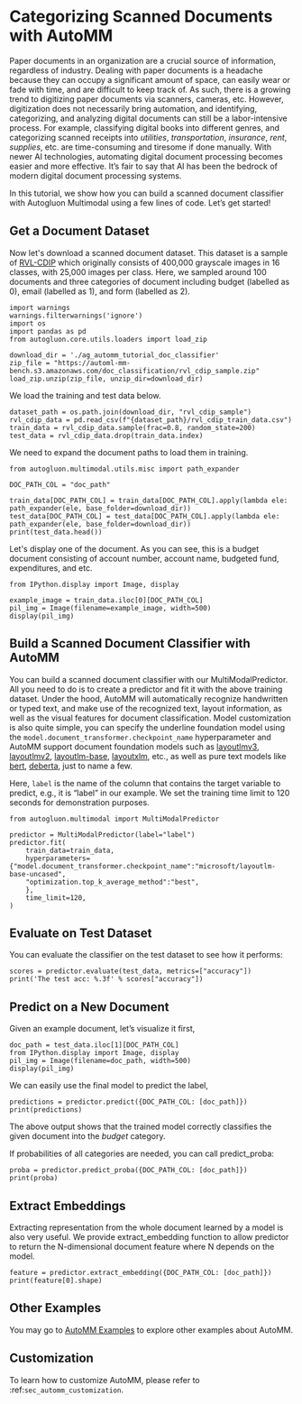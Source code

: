 # Categorizing Scanned Documents with AutoMM

Paper documents in an organization are a crucial source of information, regardless of industry. 
Dealing with paper documents is a headache because they can occupy a significant amount of space, can easily wear or fade with time, and are difficult to keep track of. 
As such, there is a growing trend to digitizing paper documents via scanners, cameras, etc. 
However, digitization does not necessarily bring automation, and identifying, categorizing, and analyzing digital documents can still be a labor-intensive process. 
For example, classifying digital books into different genres, and categorizing scanned receipts into *utilities*, *transportation*, *insurance*, *rent*, *supplies*, etc. are time-consuming and tiresome if done manually. 
With newer AI technologies, automating digital document processing becomes easier and more effective. 
It’s fair to say that AI has been the bedrock of modern digital document processing systems.

In this tutorial, we show how you can build a scanned document classifier with Autogluon Multimodal using a few lines of code. Let’s get started!

## Get a Document Dataset
Now let's download a scanned document dataset. 
This dataset is a sample of [RVL-CDIP](https://huggingface.co/datasets/rvl_cdip) which originally consists of 400,000 grayscale images in 16 classes, with 25,000 images per class. 
Here, we sampled around 100 documents and three categories of document including budget (labelled as 0), email (labelled as 1), and form (labelled as 2).

```{.python .input}
import warnings
warnings.filterwarnings('ignore')
import os
import pandas as pd
from autogluon.core.utils.loaders import load_zip

download_dir = './ag_automm_tutorial_doc_classifier'
zip_file = "https://automl-mm-bench.s3.amazonaws.com/doc_classification/rvl_cdip_sample.zip"
load_zip.unzip(zip_file, unzip_dir=download_dir)
```

We load the training and test data below.

```{.python .input}
dataset_path = os.path.join(download_dir, "rvl_cdip_sample")
rvl_cdip_data = pd.read_csv(f"{dataset_path}/rvl_cdip_train_data.csv")
train_data = rvl_cdip_data.sample(frac=0.8, random_state=200)
test_data = rvl_cdip_data.drop(train_data.index)
```

We need to expand the document paths to load them in training.

```{.python .input}
from autogluon.multimodal.utils.misc import path_expander

DOC_PATH_COL = "doc_path"

train_data[DOC_PATH_COL] = train_data[DOC_PATH_COL].apply(lambda ele: path_expander(ele, base_folder=download_dir))
test_data[DOC_PATH_COL] = test_data[DOC_PATH_COL].apply(lambda ele: path_expander(ele, base_folder=download_dir))
print(test_data.head())
```

Let's display one of the document. 
As you can see, this is a budget document consisting of account number, account name, budgeted fund, expenditures, and etc.

```{.python .input}
from IPython.display import Image, display

example_image = train_data.iloc[0][DOC_PATH_COL]
pil_img = Image(filename=example_image, width=500)
display(pil_img)
```


## Build a Scanned Document Classifier with AutoMM

You can build a scanned document classifier with our MultiModalPredictor. 
All you need to do is to create a predictor and fit it with the above training dataset. 
Under the hood, AutoMM will automatically recognize handwritten or typed text, and make use of the recognized text, layout information, as well as the visual features for document classification. 
Model customization is also quite simple, you can specify the underline foundation model using the `model.document_transformer.checkpoint_name` hyperparameter and AutoMM support document foundation models such as [layoutlmv3](https://huggingface.co/microsoft/layoutlmv3-base), [layoutlmv2](https://huggingface.co/microsoft/layoutlmv2-base-uncased), [layoutlm-base](https://huggingface.co/microsoft/layoutlm-base-uncased), [layoutxlm](https://huggingface.co/docs/transformers/model_doc/layoutxlm), etc., 
as well as pure text models like [bert](https://huggingface.co/bert-base-uncased), [deberta](https://huggingface.co/microsoft/deberta-v3-base), just to name a few.

Here, `label` is the name of the column that contains the target variable to predict, e.g., it is “label” in our example. 
We set the training time limit to 120 seconds for demonstration purposes.

```{.python .input}
from autogluon.multimodal import MultiModalPredictor

predictor = MultiModalPredictor(label="label")
predictor.fit(
    train_data=train_data,
    hyperparameters={"model.document_transformer.checkpoint_name":"microsoft/layoutlm-base-uncased",
    "optimization.top_k_average_method":"best",
    },
    time_limit=120,
)
```

## Evaluate on Test Dataset

You can evaluate the classifier on the test dataset to see how it performs:

```{.python .input}
scores = predictor.evaluate(test_data, metrics=["accuracy"])
print('The test acc: %.3f' % scores["accuracy"])
```

## Predict on a New Document

Given an example document, let’s visualize it first,
```{.python .input}
doc_path = test_data.iloc[1][DOC_PATH_COL]
from IPython.display import Image, display
pil_img = Image(filename=doc_path, width=500)
display(pil_img)
```

We can easily use the final model to predict the label,
```{.python .input}
predictions = predictor.predict({DOC_PATH_COL: [doc_path]})
print(predictions)
```
The above output shows that the trained model correctly classifies the given document into the *budget* category.

If probabilities of all categories are needed, you can call predict_proba:
```{.python .input}
proba = predictor.predict_proba({DOC_PATH_COL: [doc_path]})
print(proba)
```

## Extract Embeddings

Extracting representation from the whole document learned by a model is also very useful. 
We provide extract_embedding function to allow predictor to return the N-dimensional document feature where N depends on the model.
```{.python .input}
feature = predictor.extract_embedding({DOC_PATH_COL: [doc_path]})
print(feature[0].shape)
```

## Other Examples

You may go to [AutoMM Examples](https://github.com/autogluon/autogluon/tree/master/examples/automm) to explore other examples about AutoMM.

## Customization
To learn how to customize AutoMM, please refer to :ref:`sec_automm_customization`.
